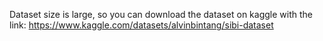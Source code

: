 Dataset size is large, so you can download the dataset on kaggle with the link: https://www.kaggle.com/datasets/alvinbintang/sibi-dataset
